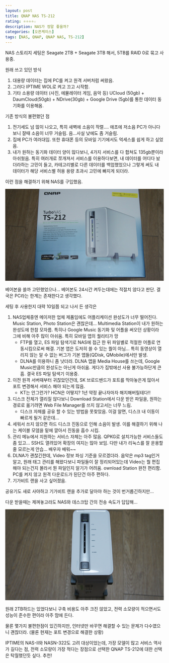 ```yaml
---
layout: post
title: QNAP NAS TS-212
rating: ⭐️⭐️⭐️⭐️☆
description: NAS가 정말 좋을까?
categories: [오픈케이스]
tags: [NAS, QNAP, QNAP NAS, TS-212]
---
```


NAS 스토리지 세팅은 Seagate 2TB  + Seagate 3TB 해서, 5TB를 RAID 0로 묶고 사용중.

원래 쓰고 있던 방식
1. 대용량 데이터는 집에 PC를 켜고 원격 서버처럼 써왔음.
2. 그러다 IPTIME WOL로 켜고 끄고 시작함.
3. 기타 소용량 데이터 (사진, 에뮬레이터 게임, 음악 등) UCloud (50gb) + DaumCloud(50gb) + NDrive(30gb) + Google Drive (5gb)를 통한 데이터 동기화를 이용해옴.

기존 방식의 불편했던 점
1. 전기세도 넘 많이 나오고, 특히 새벽에 소음이 작렬…. 애초에 저소음 PC가 아니다보니 잘때 소음이 너무 거슬림. 음…사실 낮에도 좀 거슬림.
2. 집에 PC가 여러대임. 또한 휴대폰 등의 모바일 기기에서도 억세스를 쉽게 하고 싶었음.
3. 내가 원하는 동기화 데이터 양이 많다보니, 4가지 서비스를 다 합쳐도 135gb뿐이라 아쉬웠음. 특히 여러개로 쪼개져서 서비스를 이용하다보면, 내 데이터를 어디다 놨더라하는 고민이 들고, 카테고리별로 다른 데이터를 백업했었으나 그렇게 써도 내 데이터가 해당 서비스별 허용 용량 초과시 고민에 빠지게 되더라.

이런 점을 해결하기 위해 NAS를 구입했음.

![TS-212](../../img/2014/ts212_01.png)

베어본을 쓸까 고민했었으나… 베어본도 24시간 켜두는데에는 적절치 않다고 판단. 결국은 PC라는 한계는 존재한다고 생각했다.

세팅 후 사용한지 대략 10일쯤 되고 나서 든 생각은

1. NAS업체중엔 메이저한 업체 제품임에도 어플리케이션 완성도가 너무 떨어진다. Music Station, Photo Station은 괜찮은데… Multimedia Station이 내가 원하는 완성도에 한참 모자름. 특히나 Google Music 동기화 및 어플을 써오던 상황이라 그에 비해 아주 많이 아쉬움. 특히 모바일 앱의 퀄리티가 망
   * FTP를 열고, ES 파일 탐색기로 NAS에 접근 한 뒤 파일별로 적절한 어플로 연동시킴으로써 해결. 기본 앱은 도저히 쓸 수 있는 퀄이 아님… 특히 동영상이 열리지 않는 알 수 없는 버그가 기본 앱들(QDisk, QMobile)에서만 발생.
   * DLNA를 이용하니 좀 낫더라. DLNA 앱을 Media House를 쓰는데, Google Music만큼의 완성도는 아닌게 아쉬움. 게다가 집밖에선 사용 불가능하단게 큰 흠. 결국 ES 파일 탐색기 이용중.
2. 이전 원격 서버때부터 귀찮았던건데, SK 브로드밴드가 포트를 막아놓은게 많아서 포트 변경해서 서비스 해야 되는게 많음.
   * KT는 안그런가? HCN은 어떻지? 1년 약정 끝나자마자 해지해버릴테다!!
3. 디스크 전체가 열리질 않다보니 Download Station에서 다운 받은 파일을, 원하는 경로로 옮기려면 Web File Manager를 쓰지 않고서는 너무 느림.
   * 디스크 자체를 공유 할 수 있는 방법을 못찾았음. 이걸 알면, 디스크 내 이동이 빠르게 될거 같은데…
4. 세워서 쓰지 않으면 하드 디스크 진동으로 인해 소음이 발생. 이를 해결하기 위해 나는 케이블 모뎀을 밑에 깔아서 진동을 흡수 시킴.
5. 관리 메뉴에서 지원하는 서비스 자체는 아주 많음. QPKG로 설치가능한 서비스들도 좀 있고…
SSH도 열려있어 확장의 여지는 많아 보임. 다만 내가 리눅스를 잘 운용할줄 모르는게 안습… 배우자 배워~~
6. DLNA가 괜찮긴한데, Video 정보 파싱 기준을 모르겠더라. 음악은 mp3 tag인거 알고, 원래 태그 관리를 해왔다보니 파일들이 잘 정리되어있는데 Video는 뭘 편집해야 되는건지 몰라서 뭔 파일인지 알기가 어려움.
ownload Station 완전 편리함. PC를 켜지 않고 원격 다운로드가 된단건 아주 편하다.
1. 기가비트 랜을 사고 싶어졌음.

공유기도 새로 사야하고 기가비트 랜을 추가로 달아야 하는 것이 번거롭긴하지만…

다운 받을때는 제껴놓고라도 NAS와 데스크탑 간의 전송 속도가 답답해…

![TS-212](../../img/2014/ts212_02.png)

원래 2TB하드는 있었다보니 구축 비용도 아주 크진 않았고, 전력 소모량이 적으면서도 성능이 준수한 편이라 아주 맘에 든다.

물론 몇가지 불편한점이 있긴하지만, 인터넷만 바꾸면 해결할 수 있는 문제가 다수였으니 괜찮더라. (물론 현재는 포트 변경으로 해결한 상황)

IPTIME의 NAS-II와 NASN-322도 고려 대상이었는데, 가장 모델이 많고 서비스 역사가 길다는 점, 전력 소모량이 가장 적다는 장점으로 선택한 QNAP TS-212에 대한 선택은 탁월했던듯 싶다. 추천!